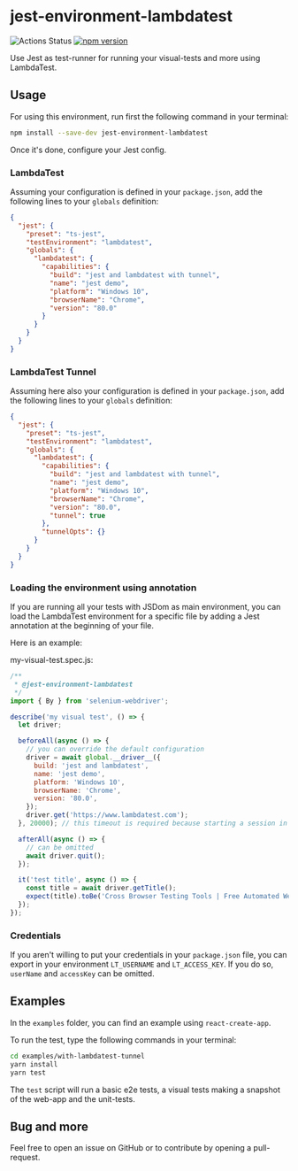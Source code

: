 # jest-environment-lambdatest

![Actions Status](https://github.com/LambdaTest/jest-environment-lambdatest/workflows/Integration%20tests/badge.svg?branch=master&event=push) [![npm version](http://img.shields.io/npm/v/jest-environment-lambdatest.svg?style=flat)](https://npmjs.org/package/jest-environment-lambdatest 'View this project on npm')

Use Jest as test-runner for running your visual-tests and more using LambdaTest.

## Usage

For using this environment, run first the following command in your terminal:

```bash
npm install --save-dev jest-environment-lambdatest
```

Once it's done, configure your Jest config.

### LambdaTest

Assuming your configuration is defined in your `package.json`, add the following lines to your `globals` definition:

```json
{
  "jest": {
    "preset": "ts-jest",
    "testEnvironment": "lambdatest",
    "globals": {
      "lambdatest": {
        "capabilities": {
          "build": "jest and lambdatest with tunnel",
          "name": "jest demo",
          "platform": "Windows 10",
          "browserName": "Chrome",
          "version": "80.0"
        }
      }
    }
  }
}
```

### LambdaTest Tunnel

Assuming here also your configuration is defined in your `package.json`, add the following lines to your `globals` definition:

```json
{
  "jest": {
    "preset": "ts-jest",
    "testEnvironment": "lambdatest",
    "globals": {
      "lambdatest": {
        "capabilities": {
          "build": "jest and lambdatest with tunnel",
          "name": "jest demo",
          "platform": "Windows 10",
          "browserName": "Chrome",
          "version": "80.0",
          "tunnel": true
        },
        "tunnelOpts": {}
      }
    }
  }
}
```

### Loading the environment using annotation

If you are running all your tests with JSDom as main environment, you can load the LambdaTest environment for a specific file by adding a Jest annotation at the beginning of your file.

Here is an example:

my-visual-test.spec.js:

```javascript
/**
 * @jest-environment-lambdatest
 */
import { By } from 'selenium-webdriver';

describe('my visual test', () => {
  let driver;

  beforeAll(async () => {
    // you can override the default configuration
    driver = await global.__driver__({
      build: 'jest and lambdatest',
      name: 'jest demo',
      platform: 'Windows 10',
      browserName: 'Chrome',
      version: '80.0',
    });
    driver.get('https://www.lambdatest.com');
  }, 20000); // this timeout is required because starting a session in LambdaTest can take ages

  afterAll(async () => {
    // can be omitted
    await driver.quit();
  });

  it('test title', async () => {
    const title = await driver.getTitle();
    expect(title).toBe('Cross Browser Testing Tools | Free Automated Website Testing | LambdaTest');
  });
});
```

### Credentials

If you aren't willing to put your credentials in your `package.json` file, you can export in your environment `LT_USERNAME` and `LT_ACCESS_KEY`. If you do so, `userName` and `accessKey` can be omitted.

## Examples

In the `examples` folder, you can find an example using `react-create-app`.

To run the test, type the following commands in your terminal:

```bash
cd examples/with-lambdatest-tunnel
yarn install
yarn test
```

The `test` script will run a basic e2e tests, a visual tests making a snapshot of the web-app and the unit-tests.

## Bug and more

Feel free to open an issue on GitHub or to contribute by opening a pull-request.
